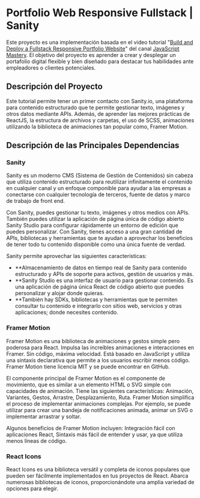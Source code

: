 # Portfolio Web Responsive Fullstack | Sanity

Este proyecto es una implementación basada en el video tutorial "[Build and Deploy a Fullstack Responsive Portfolio Website](https://www.youtube.com/watch?v=3HNyXCPDQ7Q&t=2951s)" del canal [JavaScript Mastery](https://www.youtube.com/@javascriptmastery). El objetivo del proyecto es aprender a crear y desplegar un portafolio digital flexible y bien diseñado para destacar tus habilidades ante empleadores o clientes potenciales.


## Descripción del Proyecto

Este tutorial permite tener un primer contacto con Sanity.io, una plataforma para contenido estructurado que te permite gestionar texto, imágenes y otros datos mediante APIs. Además, de aprender las mejores prácticas de ReactJS, la estructura de archivos y carpetas, el uso de SCSS, animaciones utilizando la biblioteca de animaciones tan popular como, Framer Motion.

## Descripción de las Principales Dependencias

### Sanity

Sanity es un moderno CMS (Sistema de Gestión de Contenidos) sin cabeza que utiliza contenido estructurado para reutilizar infinitamente el contenido en cualquier canal y un enfoque componible para ayudar a las empresas a conectarse con cualquier tecnología de terceros, fuente de datos y marco de trabajo de front end.

Con Sanity, puedes gestionar tu texto, imágenes y otros medios con APIs. También puedes utilizar la aplicación de página única de código abierto Sanity Studio para configurar rápidamente un entorno de edición que puedes personalizar. Con Sanity, tienes acceso a una gran cantidad de APIs, bibliotecas y herramientas que te ayudan a aprovechar los beneficios de tener todo tu contenido disponible como una única fuente de verdad.

Sanity permite aprovechar las siguientes características:

- **Almacenamiento de datos en tiempo real de Sanity para contenido estructurado y APIs de soporte para activos, gestión de usuarios y más.
- **Sanity Studio es una interfaz de usuario para gestionar contenido. Es una aplicación de página única React de código abierto que puedes personalizar y alojar donde quieras.
- **También hay SDKs, bibliotecas y herramientas que te permiten consultar tu contenido e integrarlo con sitios web, servicios y otras aplicaciones; donde necesites contenido.

### Framer Motion

Framer Motion es una biblioteca de animaciones y gestos simple pero poderosa para React. Impulsa las increíbles animaciones e interacciones en Framer. Sin código, máxima velocidad. Está basado en JavaScript y utiliza una sintaxis declarativa que permite a los usuarios escribir menos código. Framer Motion tiene licencia MIT y se puede encontrar en GitHub.

El componente principal de Framer Motion es el componente de movimiento, que es similar a un elemento HTML o SVG simple con capacidades de animación. Tiene las siguientes características: Animación, Variantes, Gestos, Arrastre, Desplazamiento, Ruta. Framer Motion simplifica el proceso de implementar animaciones complejas. Por ejemplo, se puede utilizar para crear una bandeja de notificaciones animada, animar un SVG o implementar arrastrar y soltar.

Algunos beneficios de Framer Motion incluyen: Integración fácil con aplicaciones React, Sintaxis más fácil de entender y usar, ya que utiliza menos líneas de código.

### React Icons

React Icons es una biblioteca versátil y completa de iconos populares que pueden ser fácilmente implementados en tus proyectos de React. Abarca numerosas bibliotecas de iconos, proporcionándote una amplia variedad de opciones para elegir.

